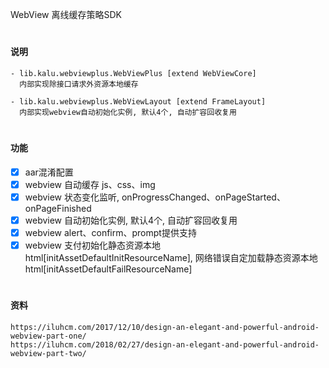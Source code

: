 ﻿WebView 离线缓存策略SDK

#
#### 说明
```
- lib.kalu.webviewplus.WebViewPlus [extend WebViewCore]
  内部实现除接口请求外资源本地缓存

- lib.kalu.webviewplus.WebViewLayout [extend FrameLayout]
  内部实现webview自动初始化实例, 默认4个, 自动扩容回收复用
```

#
#### 功能
- [x] aar混淆配置
- [x] webview 自动缓存 js、css、img
- [x] webview 状态变化监听, onProgressChanged、onPageStarted、onPageFinished
- [x] webview 自动初始化实例, 默认4个, 自动扩容回收复用
- [x] webview alert、confirm、prompt提供支持
- [x] webview 支付初始化静态资源本地html[initAssetDefaultInitResourceName], 网络错误自定加载静态资源本地html[initAssetDefaultFailResourceName]

#
#### 资料
```
https://iluhcm.com/2017/12/10/design-an-elegant-and-powerful-android-webview-part-one/
https://iluhcm.com/2018/02/27/design-an-elegant-and-powerful-android-webview-part-two/
```
